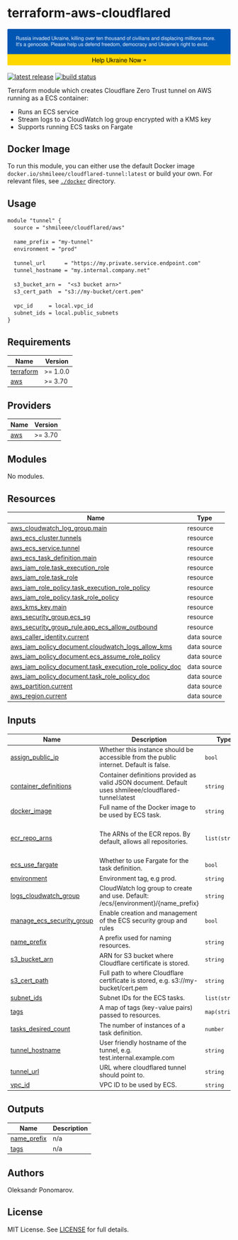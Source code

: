 # terraform-aws-cloudflared

[![SWUbanner](https://raw.githubusercontent.com/vshymanskyy/StandWithUkraine/main/banner2-direct.svg)](https://github.com/vshymanskyy/StandWithUkraine/blob/main/docs/README.md)

[![latest release](https://img.shields.io/github/v/release/shmileee/terraform-aws-cloudflared?style=flat-square)](https://github.com/shmileee/terraform-aws-cloudflared/releases/latest)
[![build status]((https://img.shields.io/github/actions/workflow/status/shmileee/terraform-aws-cloudflared/main.yml?branch=main))](https://github.com/shmileee/terraform-aws-cloudflared/actions?query=workflow)

Terraform module which creates Cloudflare Zero Trust tunnel on AWS running as a
ECS container:

* Runs an ECS service
* Stream logs to a CloudWatch log group encrypted with a KMS key
* Supports running ECS tasks on Fargate

## Docker Image

To run this module, you can either use the default Docker image
`docker.io/shmileee/cloudflared-tunnel:latest` or build your own. For relevant
files, see [`./docker`](./docker) directory.

## Usage

```hcl
module "tunnel" {
  source = "shmileee/cloudflared/aws"

  name_prefix = "my-tunnel"
  environment = "prod"

  tunnel_url      = "https://my.private.service.endpoint.com"
  tunnel_hostname = "my.internal.company.net"

  s3_bucket_arn =  "<s3 bucket arn>"
  s3_cert_path  = "s3://my-bucket/cert.pem"

  vpc_id     = local.vpc_id
  subnet_ids = local.public_subnets
}
```

<!-- BEGINNING OF PRE-COMMIT-TERRAFORM DOCS HOOK -->
## Requirements

| Name | Version |
|------|---------|
| <a name="requirement_terraform"></a> [terraform](#requirement\_terraform) | >= 1.0.0 |
| <a name="requirement_aws"></a> [aws](#requirement\_aws) | >= 3.70 |

## Providers

| Name | Version |
|------|---------|
| <a name="provider_aws"></a> [aws](#provider\_aws) | >= 3.70 |

## Modules

No modules.

## Resources

| Name | Type |
|------|------|
| [aws_cloudwatch_log_group.main](https://registry.terraform.io/providers/hashicorp/aws/latest/docs/resources/cloudwatch_log_group) | resource |
| [aws_ecs_cluster.tunnels](https://registry.terraform.io/providers/hashicorp/aws/latest/docs/resources/ecs_cluster) | resource |
| [aws_ecs_service.tunnel](https://registry.terraform.io/providers/hashicorp/aws/latest/docs/resources/ecs_service) | resource |
| [aws_ecs_task_definition.main](https://registry.terraform.io/providers/hashicorp/aws/latest/docs/resources/ecs_task_definition) | resource |
| [aws_iam_role.task_execution_role](https://registry.terraform.io/providers/hashicorp/aws/latest/docs/resources/iam_role) | resource |
| [aws_iam_role.task_role](https://registry.terraform.io/providers/hashicorp/aws/latest/docs/resources/iam_role) | resource |
| [aws_iam_role_policy.task_execution_role_policy](https://registry.terraform.io/providers/hashicorp/aws/latest/docs/resources/iam_role_policy) | resource |
| [aws_iam_role_policy.task_role_policy](https://registry.terraform.io/providers/hashicorp/aws/latest/docs/resources/iam_role_policy) | resource |
| [aws_kms_key.main](https://registry.terraform.io/providers/hashicorp/aws/latest/docs/resources/kms_key) | resource |
| [aws_security_group.ecs_sg](https://registry.terraform.io/providers/hashicorp/aws/latest/docs/resources/security_group) | resource |
| [aws_security_group_rule.app_ecs_allow_outbound](https://registry.terraform.io/providers/hashicorp/aws/latest/docs/resources/security_group_rule) | resource |
| [aws_caller_identity.current](https://registry.terraform.io/providers/hashicorp/aws/latest/docs/data-sources/caller_identity) | data source |
| [aws_iam_policy_document.cloudwatch_logs_allow_kms](https://registry.terraform.io/providers/hashicorp/aws/latest/docs/data-sources/iam_policy_document) | data source |
| [aws_iam_policy_document.ecs_assume_role_policy](https://registry.terraform.io/providers/hashicorp/aws/latest/docs/data-sources/iam_policy_document) | data source |
| [aws_iam_policy_document.task_execution_role_policy_doc](https://registry.terraform.io/providers/hashicorp/aws/latest/docs/data-sources/iam_policy_document) | data source |
| [aws_iam_policy_document.task_role_policy_doc](https://registry.terraform.io/providers/hashicorp/aws/latest/docs/data-sources/iam_policy_document) | data source |
| [aws_partition.current](https://registry.terraform.io/providers/hashicorp/aws/latest/docs/data-sources/partition) | data source |
| [aws_region.current](https://registry.terraform.io/providers/hashicorp/aws/latest/docs/data-sources/region) | data source |

## Inputs

| Name | Description | Type | Default | Required |
|------|-------------|------|---------|:--------:|
| <a name="input_assign_public_ip"></a> [assign\_public\_ip](#input\_assign\_public\_ip) | Whether this instance should be accessible from the public internet. Default is false. | `bool` | `true` | no |
| <a name="input_container_definitions"></a> [container\_definitions](#input\_container\_definitions) | Container definitions provided as valid JSON document. Default uses shmileee/cloudflared-tunnel:latest | `string` | `""` | no |
| <a name="input_docker_image"></a> [docker\_image](#input\_docker\_image) | Full name of the Docker image to be used by ECS task. | `string` | `"docker.io/shmileee/cloudflared-tunnel:latest"` | no |
| <a name="input_ecr_repo_arns"></a> [ecr\_repo\_arns](#input\_ecr\_repo\_arns) | The ARNs of the ECR repos. By default, allows all repositories. | `list(string)` | <pre>[<br>  "*"<br>]</pre> | no |
| <a name="input_ecs_use_fargate"></a> [ecs\_use\_fargate](#input\_ecs\_use\_fargate) | Whether to use Fargate for the task definition. | `bool` | `true` | no |
| <a name="input_environment"></a> [environment](#input\_environment) | Environment tag, e.g prod. | `string` | n/a | yes |
| <a name="input_logs_cloudwatch_group"></a> [logs\_cloudwatch\_group](#input\_logs\_cloudwatch\_group) | CloudWatch log group to create and use. Default: /ecs/{environment}/{name\_prefix} | `string` | `""` | no |
| <a name="input_manage_ecs_security_group"></a> [manage\_ecs\_security\_group](#input\_manage\_ecs\_security\_group) | Enable creation and management of the ECS security group and rules | `bool` | `true` | no |
| <a name="input_name_prefix"></a> [name\_prefix](#input\_name\_prefix) | A prefix used for naming resources. | `string` | `"cloudflared-tunnel"` | no |
| <a name="input_s3_bucket_arn"></a> [s3\_bucket\_arn](#input\_s3\_bucket\_arn) | ARN for S3 bucket where Cloudflare certificate is stored. | `string` | `null` | no |
| <a name="input_s3_cert_path"></a> [s3\_cert\_path](#input\_s3\_cert\_path) | Full path to where Cloudflare certificate is stored, e.g. s3://my-bucket/cert.pem | `string` | `null` | no |
| <a name="input_subnet_ids"></a> [subnet\_ids](#input\_subnet\_ids) | Subnet IDs for the ECS tasks. | `list(string)` | n/a | yes |
| <a name="input_tags"></a> [tags](#input\_tags) | A map of tags (key-value pairs) passed to resources. | `map(string)` | `{}` | no |
| <a name="input_tasks_desired_count"></a> [tasks\_desired\_count](#input\_tasks\_desired\_count) | The number of instances of a task definition. | `number` | `1` | no |
| <a name="input_tunnel_hostname"></a> [tunnel\_hostname](#input\_tunnel\_hostname) | User friendly hostname of the tunnel, e.g. test.internal.example.com | `string` | n/a | yes |
| <a name="input_tunnel_url"></a> [tunnel\_url](#input\_tunnel\_url) | URL where cloudflared tunnel should point to. | `string` | n/a | yes |
| <a name="input_vpc_id"></a> [vpc\_id](#input\_vpc\_id) | VPC ID to be used by ECS. | `string` | n/a | yes |

## Outputs

| Name | Description |
|------|-------------|
| <a name="output_name_prefix"></a> [name\_prefix](#output\_name\_prefix) | n/a |
| <a name="output_tags"></a> [tags](#output\_tags) | n/a |
<!-- END OF PRE-COMMIT-TERRAFORM DOCS HOOK -->

## Authors

Oleksandr Ponomarov.

## License

MIT License. See [LICENSE](LICENSE) for full details.
